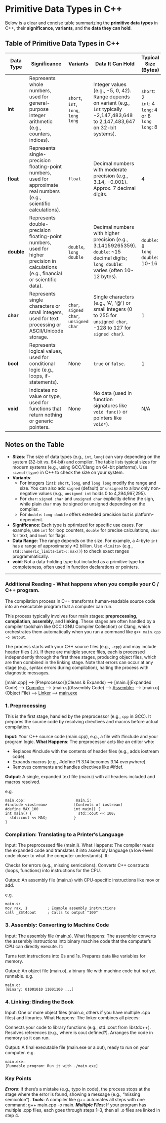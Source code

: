 # Primitive Data Types in C++
Below is a clear and concise table summarizing the **primitive data types** in C++, their **significance**, **variants**, and the **data they can hold**.

## Table of Primitive Data Types in C++

| **Data Type** | **Significance** | **Variants** | **Data It Can Hold** | **Typical Size (Bytes)** |
|---------------|------------------|--------------|-----------------------|--------------------------|
| **int**       | Represents whole numbers, used for general-purpose integer arithmetic (e.g., counters, indices). | `short`, `int`, `long`, `long long` | Integer values (e.g., -5, 0, 42). Range depends on variant (e.g., `int` typically -2,147,483,648 to 2,147,483,647 on 32-bit systems). | `short`: 2<br>`int`: 4<br>`long`: 4 or 8<br>`long long`: 8 |
| **float**     | Represents single-precision floating-point numbers, used for approximate real numbers (e.g., scientific calculations). | `float` | Decimal numbers with moderate precision (e.g., 3.14, -0.001). Approx. 7 decimal digits. | 4 |
| **double**    | Represents double-precision floating-point numbers, used for higher precision in calculations (e.g., financial or scientific data). | `double`, `long double` | Decimal numbers with higher precision (e.g., 3.14159265359). `double`: ~15 decimal digits; `long double`: varies (often 10-12 bytes). | `double`: 8<br>`long double`: 10-16 |
| **char**      | Represents single characters or small integers, used for text processing or ASCII/Unicode storage. | `char`, `signed char`, `unsigned char` | Single characters (e.g., 'A', '@') or small integers (0 to 255 for `unsigned char`, -128 to 127 for `signed char`). | 1 |
| **bool**      | Represents logical values, used for conditional logic (e.g., loops, if-statements). | None | `true` or `false`. | 1 |
| **void**      | Indicates no value or type, used for functions that return nothing or generic pointers. | None | No data (used in function signatures like `void func()` or pointers like `void*`). | N/A |

## Notes on the Table

- **Sizes**: The size of data types (e.g., `int`, `long`) can vary depending on the system (32-bit vs. 64-bit) and compiler. The table lists typical sizes for modern systems (e.g., using GCC/Clang on 64-bit platforms). Use `sizeof(type)` in C++ to check the size on your system.
- **Variants**:
  - For integers (`int`): `short`, `long`, and `long long` modify the range and size. You can also add `signed` (default) or `unsigned` to allow only non-negative values (e.g., `unsigned int` holds 0 to 4,294,967,295).
  - For `char`: `signed char` and `unsigned char` explicitly define the sign, while plain `char` may be signed or unsigned depending on the compiler.
  - For `double`: `long double` offers extended precision but is platform-dependent.
- **Significance**: Each type is optimized for specific use cases. For example, use `int` for loop counters, `double` for precise calculations, `char` for text, and `bool` for flags.
- **Data Range**: The range depends on the size. For example, a 4-byte `int` has a range of approximately ±2 billion. Use `<limits>` (e.g., `std::numeric_limits<int>::max()`) to check exact ranges programmatically.
- **void**: Not a data-holding type but included as a primitive type for completeness, often used in function declarations or pointers.
---


### Additional Reading - What happens when you compile your C / C++ program.

The compilation process in C++ transforms human-readable source code into an executable program that a computer can run. 

This process typically involves four main stages: **preprocessing**, **compilation**, **assembly**, and **linking**. These stages are often handled by a compiler toolchain like GCC (GNU Compiler Collection) or Clang, which orchestrates them automatically when you run a command like `g++ main.cpp -o output`.

The process starts with your C++ source files (e.g., `.cpp`) and may include header files (`.h`). If there are multiple source files, each is processed independently through the first three stages, producing object files, which are then combined in the linking stage. Note that errors can occur at any stage (e.g., syntax errors during compilation), halting the process with diagnostic messages.

[main.cpp] --> [Preprocessor](Cleans & Expands) --> [main.i](Expanded Code) --> [Compiler](Translates) --> [main.s](Assembly Code) --> [Assembler](Converts) --> [main.o](Object File) --> [Linker](Combines) --> [main.exe](Executable)
                      

### 1. Preprocessing
This is the first stage, handled by the preprocessor (e.g., `cpp` in GCC). It prepares the source code by resolving directives and macros before actual compilation.

**Input**: Your C++ source code (main.cpp), e.g., a file with #include <iostream> and your program logic.
**What Happens**: The preprocessor acts like an editor who:

- Replaces #include with the contents of header files (e.g., adds iostream code).
- Expands macros (e.g., #define PI 3.14 becomes 3.14 everywhere).
- Removes comments and handles directives like #ifdef.

**Output**: A single, expanded text file (main.i) with all headers included and macros resolved.

e.g. 
```text
main.cpp:                       main.i:
#include <iostream>            [Contents of iostream]
#define MAX 100                int main() {
int main() {                     std::cout << 100;
  std::cout << MAX;            }
}
```

### Compilation: Translating to a Printer’s Language

Input: The preprocessed file (main.i).
What Happens: The compiler reads the expanded code and translates it into assembly language (a low-level code closer to what the computer understands). It:

Checks for errors (e.g., missing semicolons).
Converts C++ constructs (loops, functions) into instructions for the CPU.


Output: An assembly file (main.s) with CPU-specific instructions like mov or add.

e.g.
```text
main.s:
mov rax, 1         ; Example assembly instructions
call _ZSt4cout     ; Calls to output "100"
```

### 3. Assembly: Converting to Machine Code

Input: The assembly file (main.s).
What Happens: The assembler converts the assembly instructions into binary machine code that the computer’s CPU can directly execute. It:

Turns text instructions into 0s and 1s.
Prepares data like variables for memory.


Output: An object file (main.o), a binary file with machine code but not yet runnable.
e.g.
```text
main.o:
[Binary: 01001010 11001100 ...]
```

### 4. Linking: Binding the Book

Input: One or more object files (main.o, others if you have multiple .cpp files) and libraries.
What Happens: The linker combines all pieces:

Connects your code to library functions (e.g., std::cout from libstdc++).
Resolves references (e.g., where is cout defined?).
Arranges the code in memory so it can run.


Output: A final executable file (main.exe or a.out), ready to run on your computer.
e.g. 
```text
main.exe:
[Runnable program: Run it with ./main.exe]
```

### Key Points

***Errors***: If there’s a mistake (e.g., typo in code), the process stops at the stage where the error is found, showing a message (e.g., “missing semicolon”).
***Tools***: A compiler like g++ automates all steps with one command: g++ main.cpp -o main.
***Multiple Files***: If your program has multiple .cpp files, each goes through steps 1–3, then all .o files are linked in step 4.

